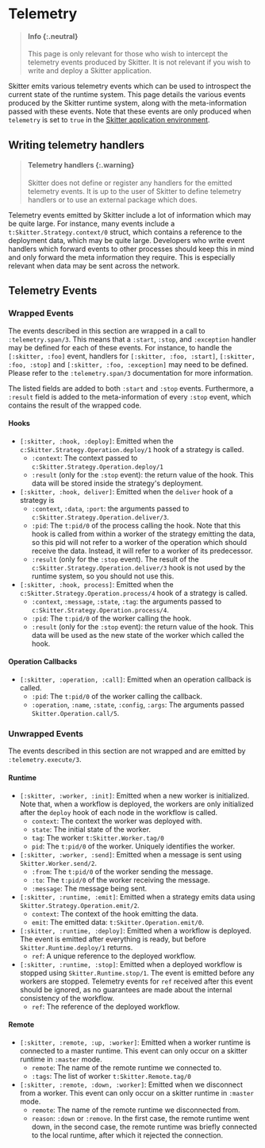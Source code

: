 # Telemetry

> #### Info {:.neutral}
>
> This page is only relevant for those who wish to intercept the telemetry
> events produced by Skitter. It is not relevant if you wish to write and
> deploy a Skitter application.

Skitter emits various telemetry events which can be used to introspect the
current state of the runtime system. This page details the various events
produced by the Skitter runtime system, along with the meta-information passed
with these events. Note that these events are only produced when `telemetry` is
set to `true` in the [Skitter application environment](configuration.html).

## Writing telemetry handlers

> #### Telemetry handlers {:.warning}
>
> Skitter does not define or register any handlers for the emitted telemetry
> events. It is up to the user of Skitter to define telemetry handlers or to
> use an external package which does.

Telemetry events emitted by Skitter include a lot of information which may be
quite large. For instance, many events include a `t:Skitter.Strategy.context/0`
struct, which contains a reference to the deployment data, which may be quite
large. Developers who write event handlers which forward events to other
processes should keep this in mind and only forward the meta information they
require. This is especially relevant when data may be sent across the network.

## Telemetry Events

### Wrapped Events

The events described in this section are wrapped in a call to
`:telemetry.span/3`. This means that a `:start`, `:stop`, and `:exception`
handler may be defined for each of these events. For instance, to handle the
`[:skitter, :foo]` event, handlers for `[:skitter, :foo, :start]`,
`[:skitter, :foo, :stop]` and `[:skitter, :foo, :exception]` may need to be
defined. Please refer to the `:telemetry.span/3` documentation for more
information.

The listed fields are added to both `:start` and `:stop` events. Furthermore,
a `:result` field is added to the meta-information of every `:stop` event,
which contains the result of the wrapped code.

#### Hooks

* `[:skitter, :hook, :deploy]`: Emitted when the
  `c:Skitter.Strategy.Operation.deploy/1` hook of a strategy is called.
  * `:context`: The context passed to `c:Skitter.Strategy.Operation.deploy/1`
  * `:result` (only for the `:stop` event): the return value of the hook. This
    data will be stored inside the strategy's deployment.
* `[:skitter, :hook, deliver]`: Emitted when the `deliver` hook of a strategy is
  * `:context`, `:data`, `:port`: the arguments passed to
    `c:Skitter.Strategy.Operation.deliver/3`.
  * `:pid`: The `t:pid/0` of the process calling the hook. Note that this hook
    is called from within a worker of the strategy emitting the data, so this
    pid will not refer to a worker of the operation which should receive the
    data. Instead, it will refer to a worker of its predecessor.
  * `:result` (only for the `:stop` event). The result of the
    `c:Skitter.Strategy.Operation.deliver/3` hook is not used by the runtime
    system, so you should not use this.
* `[:skitter, :hook, process]`: Emitted when the
  `c:Skitter.Strategy.Operation.process/4` hook of a strategy is called.
  * `:context`, `:message`, `:state`, `:tag`: the arguments passed to
    `c:Skitter.Strategy.Operation.process/4`.
  * `:pid`: The `t:pid/0` of the worker calling the hook.
  * `:result` (only for the `:stop` event): the return value of the hook. This
    data will be used as the new state of the worker which called the hook.

#### Operation Callbacks

* `[:skitter, :operation, :call]`: Emitted when an operation callback is called.
  * `:pid`: The `t:pid/0` of the worker calling the callback.
  * `:operation`, `:name`, `:state`, `:config`, `:args`: The arguments passed
    `Skitter.Operation.call/5`.

### Unwrapped Events

The events described in this section are not wrapped and are emitted by
`:telemetry.execute/3`.

#### Runtime

* `[:skitter, :worker, :init]`: Emitted when a new worker is initialized. Note
  that, when a workflow is deployed, the workers are only initialized after the
  `deploy` hook of each node in the workflow is called.
  * `context`: The context the worker was deployed with.
  * `state`: The initial state of the worker.
  * `tag`: The worker `t:Skitter.Worker.tag/0`
  * `pid`: The `t:pid/0` of the worker. Uniquely identifies the worker.
* `[:skitter, :worker, :send]`: Emitted when a message is sent using
  `Skitter.Worker.send/2`.
  * `:from`: The `t:pid/0` of the worker sending the message.
  * `:to`: The `t:pid/0` of the worker receiving the message.
  * `:message`: The message being sent.
* `[:skitter, :runtime, :emit]`: Emitted when a strategy emits data using
  `Skitter.Strategy.Operation.emit/2`.
  * `context`: The context of the hook emitting the data.
  * `emit`: The emitted data: `t:Skitter.Operation.emit/0`.
* `[:skitter, :runtime, :deploy]`: Emitted when a workflow is deployed. The
  event is emitted after everything is ready, but before
  `Skitter.Runtime.deploy/1` returns.
  * `ref`: A unique reference to the deployed workflow.
* `[:skitter, :runtime, :stop]`: Emitted when a deployed workflow is stopped
  using `Skitter.Runtime.stop/1`. The event is emitted before any workers are
  stopped. Telemetry events for `ref` received after this event should be
  ignored, as no guarantees are made about the internal consistency of the
  workflow.
  * `ref`: The reference of the deployed workflow.

#### Remote

* `[:skitter, :remote, :up, :worker]`: Emitted when a worker runtime is
  connected to a master runtime. This event can only occur on a skitter runtime
  in `:master` mode.
  * `remote`: The name of the remote runtime we connected to.
  * `:tags`: The list of worker `t:Skitter.Remote.tag/0`
* `[:skitter, :remote, :down, :worker]`: Emitted when we disconnect from a
  worker. This event can only occur on a skitter runtime in `:master` mode.
  * `remote`: The name of the remote runtime we disconnected from.
  * `reason`: `:down` or `:remove`. In the first case, the remote runtime went
    down, in the second case, the remote runtime was briefly connected to the
    local runtime, after which it rejected the connection.
